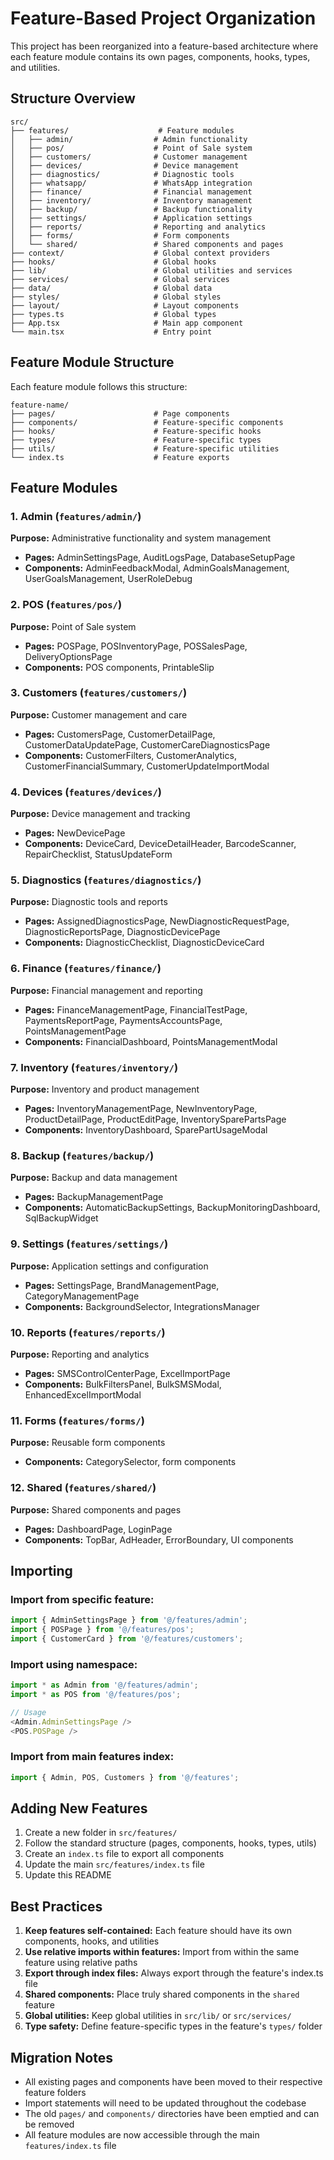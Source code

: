 # Feature-Based Project Organization

This project has been reorganized into a feature-based architecture where each feature module contains its own pages, components, hooks, types, and utilities.

## Structure Overview

```
src/
├── features/                    # Feature modules
│   ├── admin/                  # Admin functionality
│   ├── pos/                    # Point of Sale system
│   ├── customers/              # Customer management
│   ├── devices/                # Device management
│   ├── diagnostics/            # Diagnostic tools
│   ├── whatsapp/               # WhatsApp integration
│   ├── finance/                # Financial management
│   ├── inventory/              # Inventory management
│   ├── backup/                 # Backup functionality
│   ├── settings/               # Application settings
│   ├── reports/                # Reporting and analytics
│   ├── forms/                  # Form components
│   └── shared/                 # Shared components and pages
├── context/                    # Global context providers
├── hooks/                      # Global hooks
├── lib/                        # Global utilities and services
├── services/                   # Global services
├── data/                       # Global data
├── styles/                     # Global styles
├── layout/                     # Layout components
├── types.ts                    # Global types
├── App.tsx                     # Main app component
└── main.tsx                    # Entry point
```

## Feature Module Structure

Each feature module follows this structure:

```
feature-name/
├── pages/                      # Page components
├── components/                 # Feature-specific components
├── hooks/                      # Feature-specific hooks
├── types/                      # Feature-specific types
├── utils/                      # Feature-specific utilities
└── index.ts                    # Feature exports
```

## Feature Modules

### 1. Admin (`features/admin/`)
**Purpose:** Administrative functionality and system management
- **Pages:** AdminSettingsPage, AuditLogsPage, DatabaseSetupPage
- **Components:** AdminFeedbackModal, AdminGoalsManagement, UserGoalsManagement, UserRoleDebug

### 2. POS (`features/pos/`)
**Purpose:** Point of Sale system
- **Pages:** POSPage, POSInventoryPage, POSSalesPage, DeliveryOptionsPage
- **Components:** POS components, PrintableSlip

### 3. Customers (`features/customers/`)
**Purpose:** Customer management and care
- **Pages:** CustomersPage, CustomerDetailPage, CustomerDataUpdatePage, CustomerCareDiagnosticsPage
- **Components:** CustomerFilters, CustomerAnalytics, CustomerFinancialSummary, CustomerUpdateImportModal

### 4. Devices (`features/devices/`)
**Purpose:** Device management and tracking
- **Pages:** NewDevicePage
- **Components:** DeviceCard, DeviceDetailHeader, BarcodeScanner, RepairChecklist, StatusUpdateForm

### 5. Diagnostics (`features/diagnostics/`)
**Purpose:** Diagnostic tools and reports
- **Pages:** AssignedDiagnosticsPage, NewDiagnosticRequestPage, DiagnosticReportsPage, DiagnosticDevicePage
- **Components:** DiagnosticChecklist, DiagnosticDeviceCard



### 6. Finance (`features/finance/`)
**Purpose:** Financial management and reporting
- **Pages:** FinanceManagementPage, FinancialTestPage, PaymentsReportPage, PaymentsAccountsPage, PointsManagementPage
- **Components:** FinancialDashboard, PointsManagementModal

### 7. Inventory (`features/inventory/`)
**Purpose:** Inventory and product management
- **Pages:** InventoryManagementPage, NewInventoryPage, ProductDetailPage, ProductEditPage, InventorySparePartsPage
- **Components:** InventoryDashboard, SparePartUsageModal

### 8. Backup (`features/backup/`)
**Purpose:** Backup and data management
- **Pages:** BackupManagementPage
- **Components:** AutomaticBackupSettings, BackupMonitoringDashboard, SqlBackupWidget

### 9. Settings (`features/settings/`)
**Purpose:** Application settings and configuration
- **Pages:** SettingsPage, BrandManagementPage, CategoryManagementPage
- **Components:** BackgroundSelector, IntegrationsManager

### 10. Reports (`features/reports/`)
**Purpose:** Reporting and analytics
- **Pages:** SMSControlCenterPage, ExcelImportPage
- **Components:** BulkFiltersPanel, BulkSMSModal, EnhancedExcelImportModal

### 11. Forms (`features/forms/`)
**Purpose:** Reusable form components
- **Components:** CategorySelector, form components

### 12. Shared (`features/shared/`)
**Purpose:** Shared components and pages
- **Pages:** DashboardPage, LoginPage
- **Components:** TopBar, AdHeader, ErrorBoundary, UI components

## Importing

### Import from specific feature:
```typescript
import { AdminSettingsPage } from '@/features/admin';
import { POSPage } from '@/features/pos';
import { CustomerCard } from '@/features/customers';
```

### Import using namespace:
```typescript
import * as Admin from '@/features/admin';
import * as POS from '@/features/pos';

// Usage
<Admin.AdminSettingsPage />
<POS.POSPage />
```

### Import from main features index:
```typescript
import { Admin, POS, Customers } from '@/features';
```

## Adding New Features

1. Create a new folder in `src/features/`
2. Follow the standard structure (pages, components, hooks, types, utils)
3. Create an `index.ts` file to export all components
4. Update the main `src/features/index.ts` file
5. Update this README

## Best Practices

1. **Keep features self-contained:** Each feature should have its own components, hooks, and utilities
2. **Use relative imports within features:** Import from within the same feature using relative paths
3. **Export through index files:** Always export through the feature's index.ts file
4. **Shared components:** Place truly shared components in the `shared` feature
5. **Global utilities:** Keep global utilities in `src/lib/` or `src/services/`
6. **Type safety:** Define feature-specific types in the feature's `types/` folder

## Migration Notes

- All existing pages and components have been moved to their respective feature folders
- Import statements will need to be updated throughout the codebase
- The old `pages/` and `components/` directories have been emptied and can be removed
- All feature modules are now accessible through the main `features/index.ts` file
